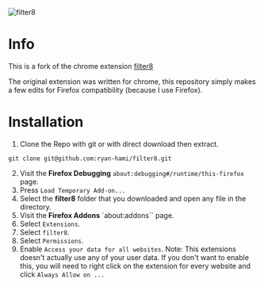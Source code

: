 ![filter8](assets/filter8.png)

# Info
This is a fork of the chrome extension [filter8](https://github.com/orion-tran/filter8)

The original extension was written for chrome, this repository simply makes a few edits for Firefox compatibility (because I use Firefox).

# Installation
1. Clone the Repo with git or with direct download then extract.
```
git clone git@github.com:ryan-hami/filter8.git
```
2. Visit the **Firefox Debugging** `about:debugging#/runtime/this-firefox` page.
3. Press `Load Temporary Add-on...`
4. Select the **filter8** folder that you downloaded and open any file in the directory.
5. Visit the **Firefox Addons** `about:addons`` page.
6. Select `Extensions`.
7. Select `filter8`.
8. Select `Permissions`.
9. Enable `Access your data for all websites`.
    Note: This extensions doesn't actually use any of your user data.
    If you don't want to enable this, you will need to right click on the extension for every website and click `Always Allow on ...`

